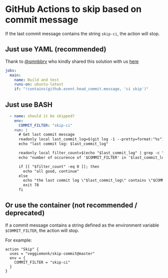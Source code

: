 # GitHub Actions to skip based on commit message

If the last commit message contains the string `skip-ci`, the action will stop.

## Just use YAML (recommended)

Thank to [@smnbbrv](https://github.com/smnbbrv) who kindly shared this solution with us [here](https://github.com/veggiemonk/skip-commit/issues/5)

```yaml
jobs:
  main:
    name: Build and test
    runs-on: ubuntu-latest
    if: "!contains(github.event.head_commit.message, 'ci skip')"
```

## Just use BASH

```yaml
  - name: should it be skipped?
    env:
      COMMIT_FILTER: "skip-ci"
    run: | 
      # Get last commit message
      readonly local last_commit_log=$(git log -1 --pretty=format:"%s")
      echo "last commit log: $last_commit_log"

      readonly local filter_count=$(echo "$last_commit_log" | grep -c "$COMMIT_FILTER" )
      echo "number of occurence of '$COMMIT_FILTER' in '$last_commit_log': $filter_count"

      if [[ "$filter_count" -eq 0 ]]; then
        echo "all good, continue"
      else
        echo "the last commit log \"$last_commit_log\" contains \"$COMMIT_FILTER\", stopping"
        exit 78
      fi
```

## Or use the container (not recommended / deprecated)

If a commit message contains a string defined as the environment variable `$COMMIT_FILTER`, the action will stop.

For example:

```workflow
action "Skip" {
  uses = "veggiemonk/skip-commit@master"
  env = {
    COMMIT_FILTER = "skip-ci"
  }
}
```


